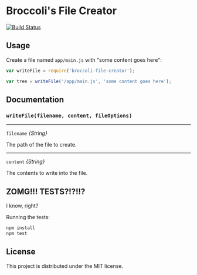 # Broccoli's File Creator

[![Build Status](https://travis-ci.org/rwjblue/broccoli-file-creator.svg?branch=master)](https://travis-ci.org/rjackson/broccoli-file-creator)

## Usage

Create a file named `app/main.js` with "some content goes here":

```javascript
var writeFile = require('broccoli-file-creator');

var tree = writeFile('/app/main.js', 'some content goes here');
```

## Documentation

### `writeFile(filename, content, fileOptions)`

---

`filename` *{String}*

The path of the file to create.

---

`content` *{String}*

The contents to write into the file.

## ZOMG!!! TESTS?!?!!?

I know, right?

Running the tests:

```javascript
npm install
npm test
```

## License

This project is distributed under the MIT license.
